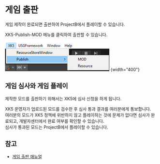 # 게임 출판

게임 제작이 완료되면 출판하여 ProjectB에서 플레이할 수 있습니다.  

XK5-Publish-MOD 메뉴를 클릭하여 출판할 수 있습니다.  

![](media/images/Publish-Menu.png) {width="400"}


## 게임 심사와 게임 플레이

제작한 모드를 출판하기 위해서는 XK5에 심사 신청을 하게 됩니다.

XK5 운영자가 업로드된 모드를 검수한 후 심사 통과 결과를 여러분에게 통보합니다.  
여러분의 모드가 XK5 정책에 위반하지 않고 플레이하는 것에 문제가 없다면 심사가 완료되고, 개발자센터에서 완료 여부를 확인할 수 있습니다.  
심사가 통과된 모드는 ProjectB에서 플레이할 수 있습니다.


## 참고
- [게임 출판 매뉴얼](Publish-MOD.md)